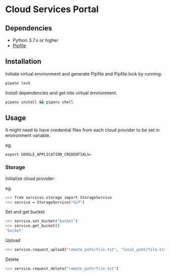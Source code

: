 # Cloud Services Portal

## Dependencies

- Python 3.7.x or higher
- [Pipfile](https://github.com/pypa/pipfile)

## Installation

Initiate virtual environment and generate Pipfile and Pipfile.lock by running:

```sh
pipenv lock
```

Install dependencies and get into virtual environment.

```sh
pipenv install && pipenv shell
```

## Usage

It might need to have credential files from each cloud provider to be set in
environment variable.

eg.

```
export GOOGLE_APPLICATION_CREDENTIALS=
```

### Storage

Initialize cloud provider:

eg.

```sh
>>> from services.storage import StorageService
>>> service = StorageService("GCP")
```

Set and get bucket

```sh
>>> service.set_bucket("bucket")
>>> service.get_bucket()
'bucket'
```

Upload

```sh
>>> service.request_upload("remote_path/file.txt", "local_path/file.txt")
```

Delete

```sh
>>> service.request_delete("remote_path/file.txt")
```
